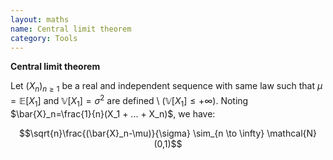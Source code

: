 ```yaml
---
layout: maths
name: Central limit theorem
category: Tools
---
```


**Central limit theorem**

Let $(X_n)_{n \ge 1}$ be a real and independent sequence with same law
such that $\mu = \mathbb{E}[X_1]$ and $\mathbb{V}[X_1]=\sigma^2$ 
are defined \\
 ($\mathbb{V}[X_1] \leq +\infty$).
Noting $\bar{X}_n=\frac{1}{n}(X_1 + ... + X_n)$, we have:

$$\sqrt{n}\frac{(\bar{X}_n-\mu)}{\sigma} \sim_{n \to \infty} \mathcal{N}(0,1)$$
